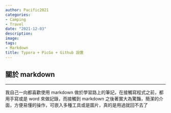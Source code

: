 ```yaml
---
author: Pacific2021
categories:
- Camping
- Travel 
date: "2021-12-03"
description: 
image: 
tags:
- Markdown
title: Typora + PicGo + Github 設置 
---
```




## 關於 markdown

---

我自己一向都喜歡使用 markdown 做於學習路上的筆記，在接觸寫程式之前，都用手寫或是 word 來做記錄，而接觸到 markdown 之後著實大為驚豔，簡潔的介面，方便易懂的操作，可嵌入多種工具或是圖片，真的是用過就回不去了
